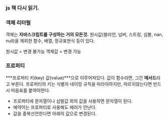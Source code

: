 ### js 책 다시 읽기.

### 객체 리터럴 

객체는 **자바스크립트를 구성하는 거의 모든것.**
원시값(블리언, 넘버, 스트링, 심볼, nan, null)을 제외한 함수, 배열, 정규표현식 등이 있다. 

원시값 = 변경 불가능 
객체값 = 변경 가능 

### 프로퍼티
***프로퍼티 키(key) 값(value)***으로 이루어져있다. 값이 함수라면, 그건 **메서드**라고 부른다.
프로퍼티의 키는 식별자 네이밍 규칙을 따라야하지만, 따르지않는다면 반드시 따음표를 붙여야한다.
- 프로퍼티에 문자열이나 심벌값 외의 값을 사용하면 문자열이 된다. 
- 예약어는 프로퍼티로 사용해도 에러가 안난다. 
- 값을 중복선언한다면 아래의 값으로 변경된다.


